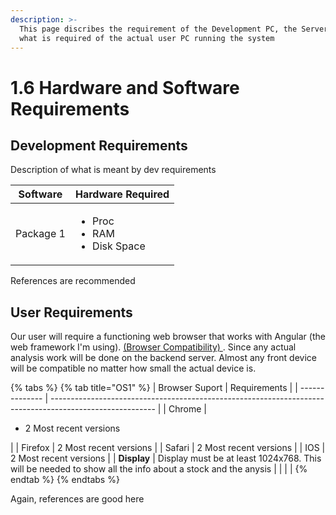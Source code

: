 ```yaml
---
description: >-
  This page discribes the requirement of the Development PC, the Server PC and 
  what is required of the actual user PC running the system
---
```


# 1.6 Hardware and Software Requirements

## Development Requirements

Description of what is meant by dev requirements

| Software  | Hardware Required                                     |
| --------- | ----------------------------------------------------- |
| Package 1 | <ul><li>Proc</li><li>RAM</li><li>Disk Space</li></ul> |

References are recommended

## User Requirements

Our user will require a functioning web browser that works with Angular (the web framework I'm using).   [ (Browser Compatibility) ](https://angular.io/guide/browser-support). Since any actual analysis work will be done on the backend server. Almost any front device will be compatible no matter how small the actual device is.

{% tabs %}
{% tab title="OS1" %}
| Browser Suport | Requirements                                                                                             |
| -------------- | -------------------------------------------------------------------------------------------------------- |
| Chrome         | <ul><li>2 Most recent versions</li></ul>                                                                 |
| Firefox        | 2 Most recent versions                                                                                   |
| Safari         | 2 Most recent versions                                                                                   |
| IOS            | 2 Most recent versions                                                                                   |
| **Display**    | Display must be at least 1024x768. This will be needed to show all the info about a stock and the anysis |
|                |                                                                                                          |
{% endtab %}
{% endtabs %}

Again, references are good here

